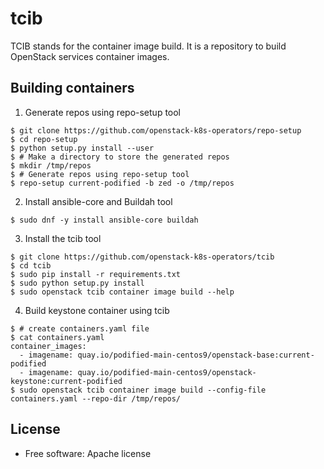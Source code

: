 # tcib

TCIB stands for the container image build.
It is a repository to build OpenStack services container images.

## Building containers

1. Generate repos using repo-setup tool
```
$ git clone https://github.com/openstack-k8s-operators/repo-setup
$ cd repo-setup
$ python setup.py install --user
$ # Make a directory to store the generated repos
$ mkdir /tmp/repos
$ # Generate repos using repo-setup tool
$ repo-setup current-podified -b zed -o /tmp/repos
```

2. Install ansible-core and Buildah tool
```
$ sudo dnf -y install ansible-core buildah
```

3. Install the tcib tool
```
$ git clone https://github.com/openstack-k8s-operators/tcib
$ cd tcib
$ sudo pip install -r requirements.txt
$ sudo python setup.py install
$ sudo openstack tcib container image build --help
```

4. Build keystone container using tcib
```
$ # create containers.yaml file
$ cat containers.yaml
container_images:
  - imagename: quay.io/podified-main-centos9/openstack-base:current-podified
  - imagename: quay.io/podified-main-centos9/openstack-keystone:current-podified
$ sudo openstack tcib container image build --config-file containers.yaml --repo-dir /tmp/repos/
```

## License

* Free software: Apache license
